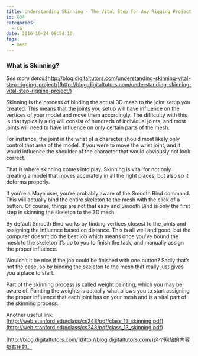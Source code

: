 ```yaml
---
title: Understanding Skinning - The Vital Step for Any Rigging Project
id: 634
categories:
  - CG
date: 2016-10-24 09:54:10
tags:
  - mesh
---
```


### What is Skinning?

_See more detail:_[http://blog.digitaltutors.com/understanding-skinning-vital-step-rigging-project/](http://blog.digitaltutors.com/understanding-skinning-vital-step-rigging-project/)

Skinning is the process of binding the actual 3D mesh to the joint setup you created. This means that the joints you setup will have influence on the vertices of your model and move them accordingly. The difficulty with this is that typically a rig will consist of hundreds of individual joints, and most joints will need to have influence on only certain parts of the mesh.

For instance, the joint in the wrist of a character should most likely only control that area of the model. If you were to move the wrist joint, and it would influence the shoulder of the character that would obviously not look correct.

That is where skinning comes into play. Skinning is vital for not only creating a model that moves accurately in all the right places, but also so it deforms properly.

If you’re a Maya user, you’re probably aware of the Smooth Bind command. This will actually bind the entire skeleton to the mesh with the click of a button. Of course, things are not that easy and Smooth Bind is only the first step in skinning the skeleton to the 3D mesh.

By default Smooth Bind works by finding vertices closest to the joints and assigning the influence based on distance. This is all well and good, but the computer doesn’t do the best job which means once you’ve bound the mesh to the skeleton it’s up to you to finish the task, and manually assign the proper influence.

Wouldn’t it be nice if the job could be finished with one button? Sadly that’s not the case, so by binding the skeleton to the mesh that really just gives you a place to start.

Part of the skinning process is called weight painting, which you may be aware of. Painting the weights is actually what allows you to start assigning the proper influence that each joint has on your mesh and is a vital part of the skinning process.

Another useful link:[http://web.stanford.edu/class/cs248/pdf/class_13_skinning.pdf](http://web.stanford.edu/class/cs248/pdf/class_13_skinning.pdf)

[http://blog.digitaltutors.com/](http://blog.digitaltutors.com/)这个网站的内容挺有用的。
